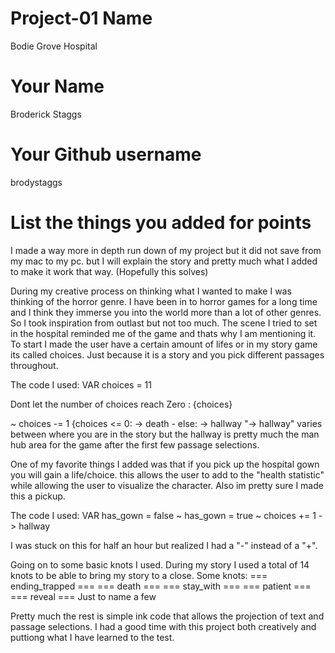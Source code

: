 # Project-01 Name
Bodie Grove Hospital
# Your Name
Broderick Staggs
# Your Github username
brodystaggs
# List the things you added for points

I made a way more in depth run down of my project but it did not save from my mac to my pc.
but
I will explain the story and pretty much what I added to make it work that way. (Hopefully this solves)

During my creative process on thinking what I wanted to make I was thinking of the horror genre. I have been in to horror games for a long time and I think they immerse you into the world more than a lot of other genres. So I took inspiration from outlast but not too much. The scene I tried to set in the hospital reminded me of the game and thats why I am mentioning it.
To start I made the user have a certain amount of lifes or in my story game its called choices. Just because it is a story and you pick different passages throughout.

The code I used:
VAR choices = 11

Dont let the number of choices reach Zero : {choices}

   ~ choices -= 1
    {choices <= 0:
            -> death
        - else:
            -> hallway
"->  hallway" varies between where you are in the story but the hallway is pretty much the man hub area for the game after the first few passage selections.

One of my favorite things I added was that if you pick up the hospital gown you will gain a life/choice. this allows the user to add to the "health statistic" while allowing the user to visualize the character. Also im pretty sure I made this a pickup.

The code I used:
VAR has_gown = false
~ has_gown = true
    ~ choices += 1
    -> hallway

I was stuck on this for half an hour but realized I had a "-" instead of a "+".

Going on to some basic knots I used. During my story I used a total of 14 knots to be able to bring my story to a close.
Some knots:
=== ending_trapped ===
=== death ===
=== stay_with ===
=== patient ===
=== reveal ===
Just to name a few

Pretty much the rest is simple ink code that allows the projection of text and passage selections.
I had a good time with this project both creatively and puttiong what I have learned to the test.








